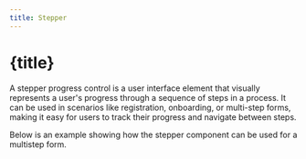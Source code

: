 ```yaml
---
title: Stepper
---
```


# {title}

A stepper progress control is a user interface element that visually represents a user's progress through a sequence of steps in a process. It can be used in scenarios like registration, onboarding, or multi-step forms, making it easy for users to track their progress and navigate between steps.

Below is an example showing how the stepper component can be used for a multistep form.

